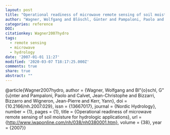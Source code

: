 ```yaml
---
layout: post
title: "Operational readiness of microwave remote sensing of soil moisture for hydrologic applications"
author: "Wagner, Wolfgang and Blöschl, Günter and Pampaloni, Paolo and Calvet, Jean-Christophe and Bizzarri, Bizzarro and Wigneron, Jean-Pierre and Kerr, Yann"
categories: reference
DOI:
citationkey: Wagner2007hydro
tags:
  - remote sensing
  - microwave
  - hydrology
date: '2007-01-01 11:27'
modified: '2020-03-07 T18:17:25.000Z'
comments: true
share: true
abstract: ""
---
```

@article{Wagner2007hydro,
author = {Wagner, Wolfgang and Bl\"{o}schl, G\"{u}nter and Pampaloni, Paolo and Calvet, Jean-Christophe and Bizzarri, Bizzarro and Wigneron, Jean-Pierre and Kerr, Yann},
doi = {10.2166/nh.2007.029},
issn = {13667017},
journal = {Nordic Hydrology},
number = {1},
pages = {1},
title = {Operational readiness of microwave remote sensing of soil moisture for hydrologic applications},
url = {http://www.iwaponline.com/nh/038/nh0380001.htm},
volume = {38},
year = {2007}}
